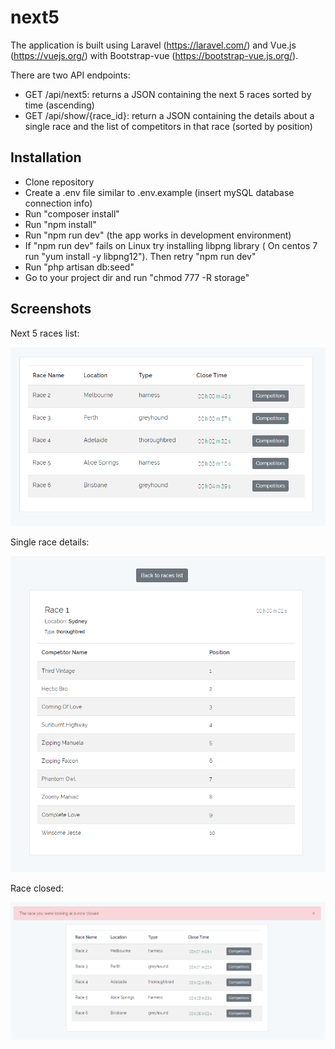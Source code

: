 # next5
The application is built using Laravel (https://laravel.com/) and Vue.js (https://vuejs.org/) with Bootstrap-vue (https://bootstrap-vue.js.org/).

There are two API endpoints:
- GET /api/next5: returns a JSON containing the next 5 races sorted by time (ascending)
- GET /api/show/{race_id}: return a JSON containing the details about a single race and the list of competitors in that race (sorted by position)

## Installation
- Clone repository
- Create a .env file similar to .env.example (insert mySQL database connection info)
- Run "composer install"
- Run "npm install"
- Run "npm run dev" (the app works in development environment)
- If "npm run dev" fails on Linux try installing libpng library ( On centos 7 run "yum install -y libpng12"). Then retry "npm run dev"
- Run "php artisan db:seed"
- Go to your project dir and run "chmod 777 -R storage"

## Screenshots
Next 5 races list:
<p align="center"><img src="/resources/screenshots/Next5-1.png"></p>

Single race details:
<p align="center"><img src="/resources/screenshots/Next5-2.png"></p>

Race closed:
<p align="center"><img src="/resources/screenshots/Next5-3.png"></p>